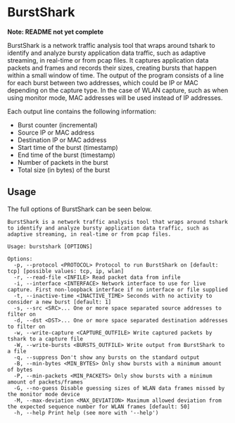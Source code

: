 # BurstShark

**Note: README not yet complete**

BurstShark is a network traffic analysis tool that wraps around tshark to identify and analyze bursty application data traffic, such as adaptive streaming, in real-time or from pcap files. It captures application data packets and frames and records their sizes, creating bursts that happen within a small window of time. The output of the program consists of a line for each burst between two addresses, which could be IP or MAC depending on the capture type. In the case of WLAN capture, such as when using monitor mode, MAC addresses will be used instead of IP addresses.

Each output line contains the following information:

* Burst counter (incremental)
* Source IP or MAC address
* Destination IP or MAC address
* Start time of the burst (timestamp)
* End time of the burst (timestamp)
* Number of packets in the burst
* Total size (in bytes) of the burst

## Usage
The full options of BurstShark can be seen below.

```shell
BurstShark is a network traffic analysis tool that wraps around tshark to identify and analyze bursty application data traffic, such as adaptive streaming, in real-time or from pcap files.

Usage: burstshark [OPTIONS]

Options:
  -p, --protocol <PROTOCOL> Protocol to run BurstShark on [default: tcp] [possible values: tcp, ip, wlan]
  -r, --read-file <INFILE> Read packet data from infile
  -i, --interface <INTERFACE> Network interface to use for live capture. First non-loopback interface if no interface or file supplied
  -t, --inactive-time <INACTIVE_TIME> Seconds with no activity to consider a new burst [default: 1]
  -s, --src <SRC>... One or more space separated source addresses to filter on
  -d, --dst <DST>... One or more space separated destination addresses to filter on
  -w, --write-capture <CAPTURE_OUTFILE> Write captured packets by tshark to a capture file
  -W, --write-bursts <BURSTS_OUTFILE> Write output from BurstShark to a file
  -q, --suppress Don't show any bursts on the standard output
  -B, --min-bytes <MIN_BYTES> Only show bursts with a minimum amount of bytes
  -P, --min-packets <MIN_PACKETS> Only show bursts with a minimum amount of packets/frames
  -G, --no-guess Disable guessing sizes of WLAN data frames missed by the monitor mode device
  -M, --max-deviation <MAX_DEVIATION> Maximum allowed deviation from the expected sequence number for WLAN frames [default: 50]
  -h, --help Print help (see more with '--help')
```
